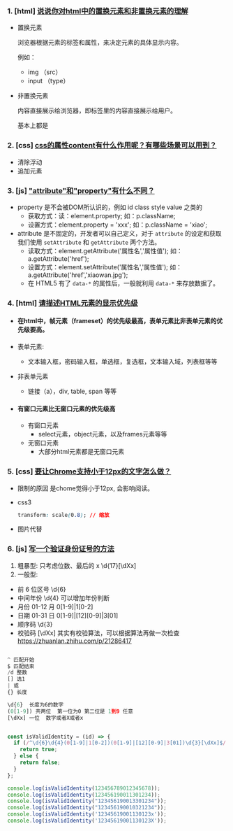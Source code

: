### 1. [html] [说说你对html中的置换元素和非置换元素的理解](https://github.com/haizlin/fe-interview/issues/62)

* 置换元素

  浏览器根据元素的标签和属性，来决定元素的具体显示内容。

  例如： 

  * img  （src）
  * input  （type）

* 非置换元素

  内容直接展示给浏览器，即标签里的内容直接展示给用户。

  基本上都是



### 2.  [css] [css的属性content有什么作用呢？有哪些场景可以用到？](https://github.com/haizlin/fe-interview/issues/63)

* 清除浮动
* 追加元素



### 3.  [js] ["attribute"和"property"有什么不同？](https://github.com/haizlin/fe-interview/issues/64)

* property 是不会被DOM所认识的，例如 id  class style value 之类的
  * 获取方式：读：element.property;      如：p.className;
  * 设置方式：element.property = 'xxx';    如：p.className = 'xiao';
* attribute 是不固定的，开发者可以自己定义，对于 `attribute` 的设定和获取我们使用 `setAttribute` 和 `getAttribute` 两个方法。
  * 读取方式：element.getAttribute('属性名','属性值'); 如：a.getAttribute('href');
  * 设置方式：element.setAttribute('属性名','属性值'); 如：a.getAttribute('href','xiaowan.jpg');
  * 在 HTML5 有了 `data-*` 的属性后，一般就利用 `data-*` 来存放数据了。



### 4. [html] [请描述HTML元素的显示优先级](https://github.com/haizlin/fe-interview/issues/66)

* #### 在html中，帧元素（frameset）的优先级最高，表单元素比非表单元素的优先级要高。

* 表单元素:

  - 文本输入框，密码输入框，单选框，复选框，文本输入域，列表框等等

* 非表单元素

  - 链接（a），div, table, span 等等

* #### 有窗口元素比无窗口元素的优先级高

  - 有窗口元素
    - select元素，object元素，以及frames元素等等
  - 无窗口元素
    - 大部分html元素都是无窗口元素



### 5. [css] [要让Chrome支持小于12px的文字怎么做？](https://github.com/haizlin/fe-interview/issues/67)

* 限制的原因 是chome觉得小于12px, 会影响阅读。

* css3

  ```css
  transform: scale(0.8); // 缩放
  ```

* 图片代替



### 6. [js] [写一个验证身份证号的方法](https://github.com/haizlin/fe-interview/issues/68)



1. 粗暴型: 只考虑位数、最后的 x \d{17}[\dXx]
2. 一般型:

- 前 6 位区号 \d{6}
- 中间年份 \d{4} 可以增加年份判断
- 月份 01-12 月 0[1-9]|1[0-2]
- 日期 01-31 日 0[1-9]|[12][0-9]|3[01]
- 顺序码 \d{3}
- 校验码 [\dXx] 其实有校验算法，可以根据算法再做一次检查 https://zhuanlan.zhihu.com/p/21286417

```js

^ 匹配开始
$ 匹配结束
/d 整数
[] 选1
| 或
{} 长度

\d{6}  长度为6的数字
(0[1-9]) 共两位  第一位为0 第二位是 1到9 任意
[\dXx] 一位  数字或者X或者x


const isValidIdentity = (id) => {
  if (/^\d{6}\d{4}(0[1-9]|1[0-2])(0[1-9]|[12][0-9]|3[01])\d{3}[\dXx]$/.test(id)) {
    return true;
  } else {
    return false;
  }
};

console.log(isValidIdentity(123456789012345678));
console.log(isValidIdentity(123456190011301234));
console.log(isValidIdentity("123456190013301234"));
console.log(isValidIdentity("123456190010321234"));
console.log(isValidIdentity('12345619001130123x'));
console.log(isValidIdentity('12345619001130123X'));
```